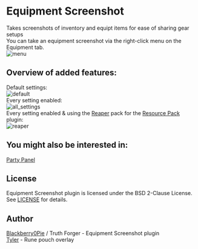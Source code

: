 # Equipment Screenshot
Takes screenshots of inventory and equipt items for ease of sharing gear setups<br/>
You can take an equipment screenshot via the right-click menu on the Equipment tab.<br/>
![menu](https://i.gyazo.com/bde107b53e19236a91a824e6f24a54bc.png)<br/>

## Overview of added features:
Default settings:<br/>
![default](https://i.gyazo.com/1a8b40dbb6898f8c1d7e7beabfd4cd79.png)<br/>
Every setting enabled:<br/>
![all_settings](https://i.gyazo.com/f2b98f1b25a873ac55c2c482c2d403bf.png)<br/>
Every setting enabled & using the [Reaper](https://github.com/melkypie/resource-packs/tree/pack-reaper) pack for the [Resource Pack](https://github.com/melkypie/resource-packs) plugin:<br/>
![reaper](https://i.gyazo.com/f8e6b36f78891241a8bf10b8157002c4.png)<br/>

## You might also be interested in:
[Party Panel](https://github.com/TheStonedTurtle/party-panel)<br/>

## License
Equipment Screenshot plugin is licensed under the BSD 2-Clause License. See [LICENSE](https://github.com/Blackberry0Pie/equipment-screenshot/blob/master/LICENSE) for details.

## Author
[Blackberry0Pie](https://github.com/Blackberry0Pie) / Truth Forger - Equipment Screenshot plugin<br/>
[Tyler](http://github.com/tylerthardy) - Rune pouch overlay
